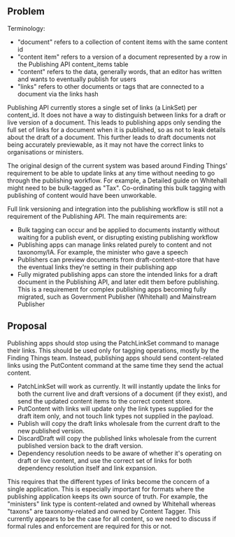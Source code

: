 ## Problem

Terminology:

- "document" refers to a collection of content items with the same content id
- "content item" refers to a version of a document represented by a row in the Publishing API content\_items table
- "content" refers to the data, generally words, that an editor has written and wants to eventually publish for users
- "links" refers to other documents or tags that are connected to a document via the links hash

Publishing API currently stores a single set of links (a LinkSet) per content\_id. It does not have a way to distinguish between links for a draft or live version of a document. This leads to publishing apps only sending the full set of links for a document when it is published, so as not to leak details about the draft of a document. This further leads to draft documents not being accurately previewable, as it may not have the correct links to organisations or ministers.

The original design of the current system was based around Finding Things' requirement to be able to update links at any time without needing to go through the publishing workflow. For example, a Detailed guide on Whitehall might need to be bulk-tagged as "Tax". Co-ordinating this bulk tagging with publishing of content would have been unworkable.

Full link versioning and integration into the publishing workflow is still not a requirement of the Publishing API. The main requirements are:

- Bulk tagging can occur and be applied to documents instantly without waiting for a publish event, or disrupting existing publishing workflow
- Publishing apps can manage links related purely to content and not taxonomy/IA. For example, the minister who gave a speech
- Publishers can preview documents from draft-content-store that have the eventual links they're setting in their publishing app
- Fully migrated publishing apps can store the intended links for a draft document in the Publishing API, and later edit them before publishing. This is a requirement for complex publishing apps becoming fully migrated, such as Government Publisher (Whitehall) and Mainstream Publisher

## Proposal

Publishing apps should stop using the PatchLinkSet command to manage their links. This should be used only for tagging operations, mostly by the Finding Things team. Instead, publishing apps should send content-related links using the PutContent command at the same time they send the actual content.

- PatchLinkSet will work as currently. It will instantly update the links for both the current live and draft versions of a document (if they exist), and send the updated content items to the correct content store.
- PutContent with links will update only the link types supplied for the draft item only, and not touch link types not supplied in the payload.
- Publish will copy the draft links wholesale&nbsp;from the current draft to the new published version.
- DiscardDraft will copy the published links wholesale&nbsp;from the current published version back to the draft version.
- Dependency resolution needs to be aware of whether it's operating on draft or live content, and use the correct set of links for both dependency resolution itself and link expansion.

This requires that the different types of links become the concern of a single application. This is especially important for formats where the publishing application keeps its own source of truth. For example, the "ministers" link type is content-related and owned by Whitehall whereas "taxons" are taxonomy-related and owned by Content Tagger. This currently appears to be the case for all content, so we need to discuss if formal rules and enforcement are required for this or not.

